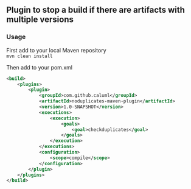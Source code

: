 ## Plugin to stop a build if there are artifacts with multiple versions

### Usage
First add to your local Maven repository<br>
```mvn clean install```

Then add to your pom.xml
```xml
<build>
    <plugins>
        <plugin>
            <groupId>com.github.caluml</groupId>
            <artifactId>noduplicates-maven-plugin</artifactId>
            <version>1.0-SNAPSHOT</version>
            <executions>
                <execution>
                    <goals>
                        <goal>checkduplicates</goal>
                    </goals>
                </execution>
            </executions>
            <configuration>
                <scope>compile</scope>
            </configuration>
        </plugin>
    </plugins>
</build>
```